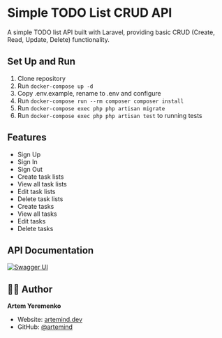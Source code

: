 # Simple TODO List CRUD API

A simple TODO list API built with Laravel, providing basic CRUD (Create, Read, Update, Delete) functionality.

## Set Up and Run

1. Clone repository
2. Run `docker-compose up -d`
3. Copy .env.example, rename to .env and configure
4. Run `docker-compose run --rm composer composer install`
5. Run `docker-compose exec php php artisan migrate`
6. Run `docker-compose exec php php artisan test` to running tests

## Features

- Sign Up
- Sign In
- Sign Out
- Create task lists
- View all task lists
- Edit task lists
- Delete task lists
- Create tasks
- View all tasks
- Edit tasks
- Delete tasks

## API Documentation

[![Swagger UI](https://img.shields.io/badge/API%20Docs-SwaggerUI-brightgreen)](https://petstore.swagger.io/?url=https%3A%2F%2Fartemind.github.io%2Fsimple-laravel-crud-api%2Fapi-docs.json)


## 👨‍💻 Author

**Artem Yeremenko**

- Website: [artemind.dev](https://artemind.dev)
- GitHub: [@artemind](https://github.com/artemind)
